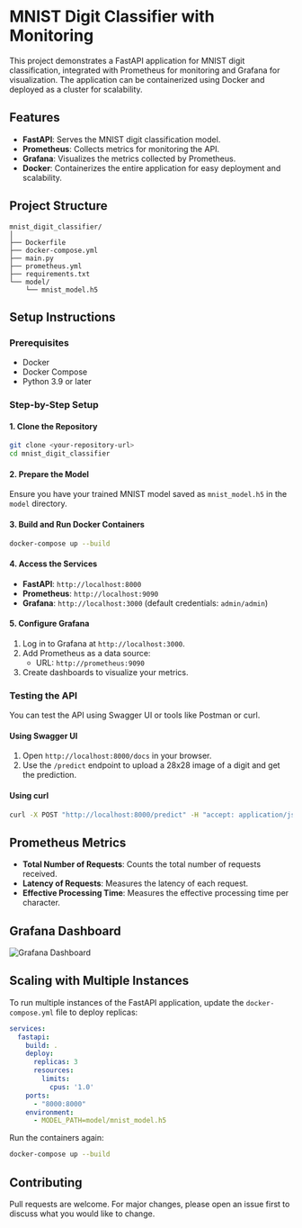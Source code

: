 # MNIST Digit Classifier with Monitoring

This project demonstrates a FastAPI application for MNIST digit classification, integrated with Prometheus for monitoring and Grafana for visualization. The application can be containerized using Docker and deployed as a cluster for scalability.

## Features
- **FastAPI**: Serves the MNIST digit classification model.
- **Prometheus**: Collects metrics for monitoring the API.
- **Grafana**: Visualizes the metrics collected by Prometheus.
- **Docker**: Containerizes the entire application for easy deployment and scalability.

## Project Structure
```
mnist_digit_classifier/
│
├── Dockerfile
├── docker-compose.yml
├── main.py
├── prometheus.yml
├── requirements.txt
└── model/
    └── mnist_model.h5
```

## Setup Instructions

### Prerequisites
- Docker
- Docker Compose
- Python 3.9 or later

### Step-by-Step Setup

#### 1. Clone the Repository
```sh
git clone <your-repository-url>
cd mnist_digit_classifier
```

#### 2. Prepare the Model
Ensure you have your trained MNIST model saved as `mnist_model.h5` in the `model` directory.

#### 3. Build and Run Docker Containers
```sh
docker-compose up --build
```

#### 4. Access the Services
- **FastAPI**: `http://localhost:8000`
- **Prometheus**: `http://localhost:9090`
- **Grafana**: `http://localhost:3000` (default credentials: `admin/admin`)

#### 5. Configure Grafana
1. Log in to Grafana at `http://localhost:3000`.
2. Add Prometheus as a data source:
   - URL: `http://prometheus:9090`
3. Create dashboards to visualize your metrics.

### Testing the API
You can test the API using Swagger UI or tools like Postman or curl.

#### Using Swagger UI
1. Open `http://localhost:8000/docs` in your browser.
2. Use the `/predict` endpoint to upload a 28x28 image of a digit and get the prediction.

#### Using curl
```sh
curl -X POST "http://localhost:8000/predict" -H "accept: application/json" -H "Content-Type: multipart/form-data" -F "file=@path_to_your_image"
```

## Prometheus Metrics
- **Total Number of Requests**: Counts the total number of requests received.
- **Latency of Requests**: Measures the latency of each request.
- **Effective Processing Time**: Measures the effective processing time per character.

## Grafana Dashboard
![Grafana Dashboard](./screenshots/grafana_dashboard.png)

## Scaling with Multiple Instances
To run multiple instances of the FastAPI application, update the `docker-compose.yml` file to deploy replicas:

```yaml
services:
  fastapi:
    build: .
    deploy:
      replicas: 3
      resources:
        limits:
          cpus: '1.0'
    ports:
      - "8000:8000"
    environment:
      - MODEL_PATH=model/mnist_model.h5
```

Run the containers again:

```sh
docker-compose up --build
```

## Contributing
Pull requests are welcome. For major changes, please open an issue first to discuss what you would like to change.

